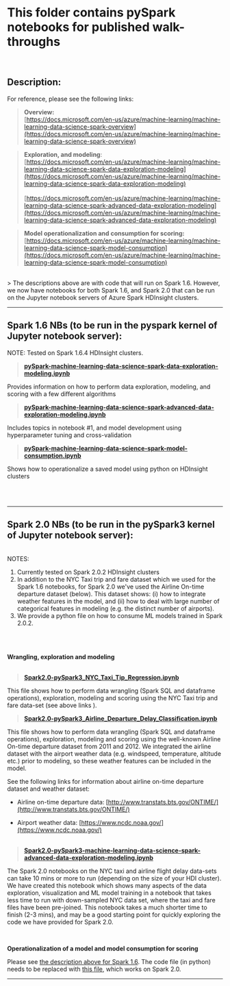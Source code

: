 # This folder contains pySpark notebooks for published walk-throughs
<br>

## Description:  ##

For reference, please see the following links: 

>**Overview:** <br>
[https://docs.microsoft.com/en-us/azure/machine-learning/machine-learning-data-science-spark-overview](https://docs.microsoft.com/en-us/azure/machine-learning/machine-learning-data-science-spark-overview)

>**Exploration, and modeling**: <br>
[https://docs.microsoft.com/en-us/azure/machine-learning/machine-learning-data-science-spark-data-exploration-modeling](https://docs.microsoft.com/en-us/azure/machine-learning/machine-learning-data-science-spark-data-exploration-modeling)<br><br>
[https://docs.microsoft.com/en-us/azure/machine-learning/machine-learning-data-science-spark-advanced-data-exploration-modeling](https://docs.microsoft.com/en-us/azure/machine-learning/machine-learning-data-science-spark-advanced-data-exploration-modeling)

>**Model operationalization and consumption for scoring:** <br>
[https://docs.microsoft.com/en-us/azure/machine-learning/machine-learning-data-science-spark-model-consumption](https://docs.microsoft.com/en-us/azure/machine-learning/machine-learning-data-science-spark-model-consumption)

<br>
> The descriptions above are with code that will run on Spark 1.6. However, we now have notebooks for both Spark 1.6, and Spark 2.0 that can be run on the Jupyter notebook servers of Azure Spark HDInsight clusters.

------------------------------------------------------------------------------------------------------------
## Spark 1.6 NBs (to be run in the pyspark kernel of Jupyter notebook server): ##

NOTE: Tested on Spark 1.6.4 HDInsight clusters.

> **[pySpark-machine-learning-data-science-spark-data-exploration-modeling.ipynb](https://github.com/Azure/Azure-MachineLearning-DataScience/blob/master/Misc/Spark/pySpark/pySpark-machine-learning-data-science-spark-data-exploration-modeling.ipynb)**

Provides information on how to perform data exploration, modeling, and scoring with a few different algorithms
<br>


> **[pySpark-machine-learning-data-science-spark-advanced-data-exploration-modeling.ipynb](https://github.com/Azure/Azure-MachineLearning-DataScience/blob/master/Misc/Spark/pySpark/pySpark-machine-learning-data-science-spark-advanced-data-exploration-modeling.ipynb)**

Includes topics in notebook #1, and model development using hyperparameter tuning and cross-validation
<br>

> **[pySpark-machine-learning-data-science-spark-model-consumption.ipynb](https://github.com/Azure/Azure-MachineLearning-DataScience/blob/master/Misc/Spark/pySpark/pySpark-machine-learning-data-science-spark-model-consumption.ipynb)**

Shows how to operationalize a saved model using python on HDInsight clusters
<br>

<br>
<br>

-------------------------------------------------------------------------------------------------------------
## Spark 2.0 NBs (to be run in the pySpark3 kernel of Jupyter notebook server): ##

<br>
NOTES: 

1. Currently tested on Spark 2.0.2 HDInsight clusters
2. In addition to the NYC Taxi trip and fare dataset which we used for the Spark 1.6 notebooks, for Spark 2.0 we've used the Airline On-time departure dataset (below). This dataset shows: (i) how to integrate weather features in the model, and (ii) how to deal with large number of categorical features in modeling (e.g. the distinct number of airports).
3. We provide a python file on how to consume ML models trained in Spark 2.0.2.
<BR>
<BR>

**Wrangling, exploration and modeling**
<br>
<br>

> **[Spark2.0-pySpark3_NYC_Taxi_Tip_Regression.ipynb](https://github.com/Azure/Azure-MachineLearning-DataScience/blob/master/Misc/Spark/pySpark/Spark2.0_pySpark3_NYC_Taxi_Tip_Regression.ipynb)**

This file shows how to perform data wrangling (Spark SQL and dataframe operations), exploration, modeling and scoring using the NYC Taxi trip and fare data-set (see above links ).

> **[Spark2.0-pySpark3_Airline_Departure_Delay_Classification.ipynb](https://github.com/Azure/Azure-MachineLearning-DataScience/blob/master/Misc/Spark/pySpark/Spark2.0_pySpark3_Airline_Departure_Delay_Classification.ipynb)**

This file shows how to perform data wrangling (Spark SQL and dataframe operations), exploration, modeling and scoring using the well-known Airline On-time departure dataset from 2011 and 2012. We integrated the airline dataset with the airport weather data (e.g. windspeed, temperature, altitude etc.) prior to modeling, so these weather features can be included in the model.

See the following links for information about airline on-time departure dataset and weather dataset:

- Airline on-time departure data: [http://www.transtats.bts.gov/ONTIME/](http://www.transtats.bts.gov/ONTIME/)


- Airport weather data: [https://www.ncdc.noaa.gov/](https://www.ncdc.noaa.gov/) 
<br><br>
> **[Spark2.0-pySpark3-machine-learning-data-science-spark-advanced-data-exploration-modeling.ipynb](https://github.com/Azure/Azure-MachineLearning-DataScience/blob/master/Misc/Spark/pySpark/Spark2.0-pySpark3-machine-learning-data-science-spark-advanced-data-exploration-modeling.ipynb)**

The Spark 2.0 notebooks on the NYC taxi and airline flight delay data-sets can take 10 mins or more to run (depending on the size of your HDI cluster). We have created this notebook which shows many aspects of the data exploration, visualization and ML model training in a notebook that takes less time to run with down-sampled NYC data set, where the taxi and fare files have been pre-joined. This notebook takes a much shorter time to finish (2-3 mins), and may be a good starting point for quickly exploring the code we have provided for Spark 2.0.


<br>

**Operationalization of a model and model consumption for scoring**

Please see [the description above for Spark 1.6](https://github.com/Azure/Azure-MachineLearning-DataScience/blob/master/Misc/Spark/pySpark/pySpark-machine-learning-data-science-spark-model-consumption.ipynb). The code file (in python) needs to be replaced with [this file](https://github.com/Azure/Azure-MachineLearning-DataScience/blob/master/Misc/Spark/Python/Spark2.0_ConsumeRFCV_NYCReg.py), which works on Spark 2.0.
<br>

 
-------------------------------------------------------------------------------------------------------------
